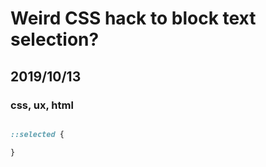 # Weird CSS hack to block text selection?
## 2019/10/13
### css, ux, html

```css

::selected {

}

```